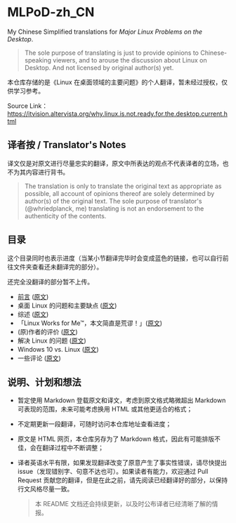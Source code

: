 # MLPoD-zh_CN
My Chinese Simplified translations for *Major Linux Problems on the Desktop*.

> The sole purpose of translating is just to provide opinions to Chinese-speaking viewers, and to arouse the discussion about Linux on Desktop. And not licensed by original author(s) yet.

本仓库存储的是《Linux 在桌面领域的主要问题》的个人翻译，暂未经过授权，仅供学习参考。

Source Link：https://itvision.altervista.org/why.linux.is.not.ready.for.the.desktop.current.html

## 译者按 / Translator's Notes

译文仅是对原文进行尽量忠实的翻译，原文中所表达的观点不代表译者的立场，也不为其内容进行背书。

> The translation is only to translate the original text as appropriate as possible, all account of opinions thereof are solely determined by author(s) of the original text.  The sole purpose of translator's (@whriedplanck, me) translating is not an endorsement to the authenticity of the contents.

## 目录

这个目录同时也表示进度（当某小节翻译完毕时会变成蓝色的链接，也可以自行前往文件夹查看还未翻译完的部分）。

还完全没翻译的部分暂不上传。

+ [前言](https://github.com/whriedplanck/MLPoD-zh_CN/blob/master/translations/preface.md) ([原文](https://github.com/whriedplanck/MLPoD-zh_CN/blob/master/originaltext/preface.md))
+ 桌面 Linux 的问题和主要缺点 ([原文](https://github.com/whriedplanck/MLPoD-zh_CN/blob/master/src.md#desktop-linux-problems-and-major-shortcomings))
+ 综述 ([原文](https://github.com/whriedplanck/MLPoD-zh_CN/blob/master/src.md#-summary-))
+ 「Linux Works for Me™，本文简直是荒谬！」([原文](https://github.com/whriedplanck/MLPoD-zh_CN/blob/master/src.md#this-article-is-bollocks-linux-works-for-mefor-my-grandpafor-my-auntetc))
+ (原)作者的评价 ([原文](https://github.com/whriedplanck/MLPoD-zh_CN/blob/master/src.md#commentary-from-the-author))
+ 解决 Linux 的问题 ([原文](https://github.com/whriedplanck/MLPoD-zh_CN/blob/master/src.md#solving-linux))
+ Windows 10 vs. Linux ([原文](https://github.com/whriedplanck/MLPoD-zh_CN/blob/master/src.md#windows-10-vs-linux))
+ 一些评论 ([原文](https://github.com/whriedplanck/MLPoD-zh_CN/blob/master/src.md))

## 说明、计划和想法

+ 暂定使用 Markdown 登载原文和译文，考虑到原文格式略微超出 Markdown 可表现的范围，未来可能考虑换用 HTML 或其他更适合的格式；

+ 不定期更新一段翻译，可随时访问本仓库地址查看进度；

+ 原文是 HTML 网页，本仓库另存为了 Markdown 格式，因此有可能排版不佳，会在翻译过程中不断调整；

+ 译者英语水平有限，如果发现翻译改变了原意产生了事实性错误，请尽快提出 issue（发现错别字、句意不达也可）。如果读者有能力，欢迎通过 Pull Request 贡献您的翻译，但是在此之前，请先阅读已经翻译好的部分，以保持行文风格尽量一致。

  > 本 README 文档还会持续更新，以及时公布译者已经清晰了解的情报。

